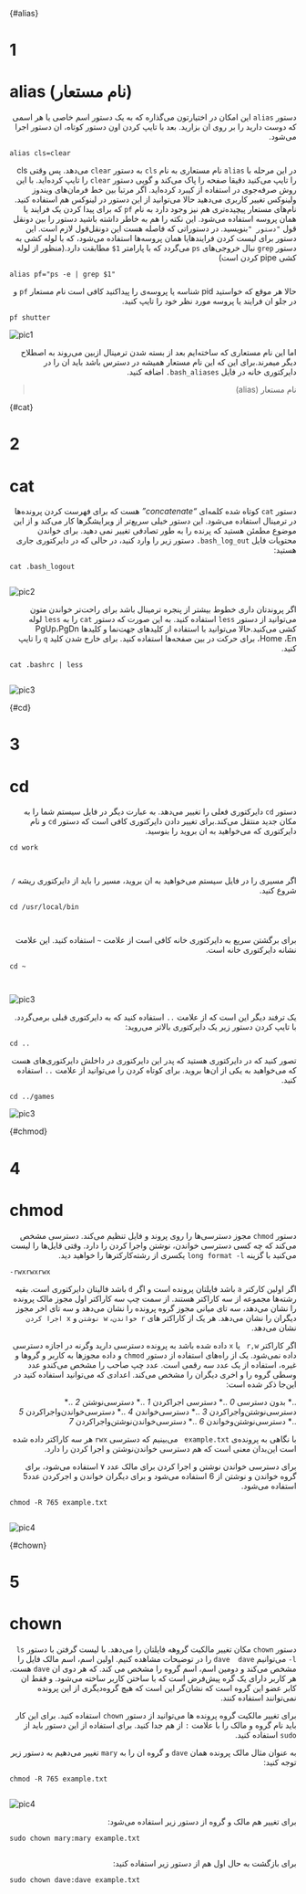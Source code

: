 {#alias}
# 1 
# alias  (نام مستعار)

<div dir=rtl>

دستور `alias` این امکان در اختیارتون می‌گذاره که به یک دستور اسم خاصی یا هر اسمی که دوست دارید را بر روی ان بزارید. بعد با تایپ کردن اون دستور کوتاه، ان دستور اجرا می‌شود.
<div dir=ltr>

```
alias cls=clear

```

<div dir=rtl>

در این مرحله با `alias` نام مستعاری به نام `cls` به دستور `clear` می‌دهد. پس وقتی cls را تایپ می‌کنید دقیقا صفحه را پاک می‌کند و گویی دستور `clear` را تایپ کرده‌اید. با این روش صرفه‌جوی در استفاده از کیبرد کرده‌اید.
اگر مرتبا بین خط فرمان‌های ویندوز ولینوکس تغییر کاربری می‌دهید حالا می‌توانید از این دستور در لینوکس هم استفاده کنید. نام‌های مستعار پیچیده‌تری هم نیز وجود دارد به نام `pf` که برای پیدا کردن یک فرایند یا همان پروسه استفاده می‌شود. این نکته را هم به خاطر داشته باشید دستور را بین دونقل قول `"دستور "`بنویسید. در دستوراتی که فاصله هست این دونقل‌قول لازم است. این دستور برای لیست کردن فرایندها‌یا همان پروسه‌ها استفاده می‌شود، که با لوله کشی به دستور `grep` نبال خروجی‌های `ps` می‌گردد که با پارامتر `1$` مطابقت دارد.(منظور از لوله کشی pipe کردن است)


<div dir=ltr>

```
alias pf="ps -e | grep $1"

```


<div dir=rtl>

حالا هر موقع که خواستید pid شناسه یا پروسه‌ی را پیداکنید کافی است نام مستعار `pf` و در جلو ان فرایند یا پروسه مورد نظر خود را تایپ کنید.

<div dir=ltr>

```
pf shutter

```




![pic1](https://www.howtogeek.com/wp-content/uploads/2019/04/top_commands_01.png.pagespeed.ce.62P_lpZ4xD.png "pf shutter,command")

<div dir=rtl>

اما این نام مستعاری که ساخته‌ایم بعد از بسته شدن ترمینال ازبین می‌روند به اصطلاح دیگر میمرند.برای این که این نام مستعار همیشه در دسترس باشد باید ان را در دایرکتوری خانه در فایل `bash_aliases.`  اضافه کنید.
> نام مستعار (alias)

<div dir=ltr>

{#cat}

# 2
# cat  

<div dir=rtl>

دستور `cat` کوتاه شده کلمه‌ای  *“concatenate”* هست که برای فهرست کردن پرونده‌ها در ترمینال استفاده می‌شود. این دستور خیلی سریع‌تر از ویرایشگرها کار می‌کند و از این موضوع مطمئن هستید که پرنده را  به طور تصادفی تغییر نمی دهید. برای خواندن محتویات فایل `bash_log_out.`
دستور زیر را وارد کنید، در حالی که در دایرکتوری جاری هستید:


<div dir=ltr>

```
cat .bash_logout


```

![pic2](https://www.howtogeek.com/wp-content/uploads/2019/04/top_commands_02.png.pagespeed.ce.eMAhgR_jv0.png "cat .bash_logout ,command")

<div dir=rtl>

اگر پروندتان داری خطوط بیشتر از پنجره ترمینال باشد برای راحت‌تر خواندن متون می‌توانید از دستور `less` استفاده کنید. به این صورت که دستور `cat` را به `less` لوله کشی می‌کنید.حالا می‌توانید با استفاده از کلید‌های جهت‌نما و کلید‌ها PgUp،PgDn ،Home ،En برای حرکت در بین صفحه‌ها استفاده کنید. برای خارج شدن کلید `q` را تایپ کنید.


<div dir=ltr>

```
cat .bashrc | less


```


![pic3](https://www.howtogeek.com/wp-content/uploads/2019/04/xtop_commands_03.png.pagespeed.gp+jp+jw+pj+ws+js+rj+rp+rw+ri+cp+md.ic.TidnlFkK6A.png "cat .bashrc | less,command")

<div dir=rtl>




<div dir=ltr>

{#cd}

# 3
# cd

<div dir=rtl>

دستور `cd` دایرکتوری فعلی را تغییر می‌دهد. به عبارت دیگر در فایل سیستم شما را به مکان جدید منتقل می‌کند.برای تغییر دادن دایرکتوری کافی است که دستور `cd` و نام دایرکتوری که می‌خواهید به ان بروید را بنوسید.


<div dir=ltr>

```
cd work



```

<div dir=rtl>

اگر مسیری را در فایل سیستم می‌خواهید به ان بروید، مسیر را باید از دایرکتوری ریشه `/` شروع کنید.

<div dir=ltr>

```
cd /usr/local/bin



```

<div dir=rtl>

برای برگشتن سریع به دایرکتوری خانه کافی است از علامت `~` استفاده کنید. این علامت نشانه دایرکتوری خانه است.

<div dir=ltr>

```
cd ~



```

![pic3](https://www.howtogeek.com/wp-content/uploads/2019/04/xtop_commands_04.png.pagespeed.gp+jp+jw+pj+ws+js+rj+rp+rw+ri+cp+md.ic.y6W_b1UDqz.png "cd ~ ,command")

<div dir=rtl>

یک ترفند دیگر این است که از علامت `..` استفاده کنید که به دایرکتوری قبلی برمی‌گردد. با تایپ کردن دستور زیر یک دایرکتوری بالاتر می‌روید:

<div dir=ltr>

```
cd ..

```
<div dir=rtl>

تصور کنید که در دایرکتوری هستید که پدر این دایرکتوری در داخلش دایرکتوری‌های هست که می‌خواهید به یکی از ان‌ها بروید. برای کوتاه کردن را می‌توانید از علامت `..` استفاده کنید.

<div dir=ltr>

```
cd ../games

```

![pic3](https://www.howtogeek.com/wp-content/uploads/2019/04/top_commands_05.png.pagespeed.ce.PsjTleoHs-.png "cd ../games ,command")

<div dir=rtl>


<div dir=ltr>

{#chmod}

# 4
# chmod

<div dir=rtl>

دستور `chmod` مجوز دسترسی‌ها را روی پروند و فایل تنظیم می‌کند. دسترسی مشخص می‌کند که چه کسی دسترسی خواندن، نوشتن واجرا کردن را دارد. وقتی قایل‌ها را لیست می‌کنید با گزینه `long format -l` یکسری از رشته‌کارکترها را خواهید دید.






<div dir=ltr>

```
-rwxrwxrwx

```

<div dir=rtl>

اگر اولین کارکتر `a` باشد فایلتان پرونده است و اگر `d` باشد فالیتان دایرکتوری است. بقیه رشته‌ها مجموعه از سه کاراکتر هستند. 
از سمت چپ  سه کاراکتر اول مجوز مالک پرونده را نشان می‌دهد، سه تای میانی مجوز گروه پرونده را نشان می‌دهد و سه تای اخر مجوز دیگران را نشان می‌دهد. هر یک از کاراکتر های `r خواندن`، `w نوشتن` و `x اجرا کردن` نشان می‌دهد.

اگر کاراکتر `r,w ` یا `x` داده شده باشد به پرونده دسترسی دارید وگرنه در اجازه دسترسی داده نمی‌شود.
یک از راه‌های استفاده از دستور `chmod` و داده مجوزها به کاربر و گروها و غیره، استفاده از یک عدد سه رقمی است. عدد چپ صاحب را مشخص می‌کندو عدد وسطی گروه را و اخری دیگران را مشخص می‌کند. اعدادی که می‌توانید استفاده کنید در این‌جا ذکر شده است:

..* بدون دسترسی                                    *0*
..* دسترسی اجراکردن                                *1*
..* دسترسی‌نوشتن                                    *2*
..* دسترسی‌نوشتن‌واجرا‌کردن                           *3*
..* دسترسی‌خواندن                                   *4*
..* دسترسی‌خواندن‌واجراکردن                          *5*
..* دسترسی‌نوشتن‌وخواندن                             *6*
..* دسترسی‌خواندن‌نوشتن‌واجراکردن                     *7*

با نگاهی به پرونده‌ی `example.txt ` می‌بینیم که دسترسی `rwx` هر سه کاراکتر داده شده است این‌بدان معنی است که هم دسترسی خواندن‌نوشتن و اجرا کردن را دارد.

برای دسترسی خواندن نوشتن و اجرا کردن برای مالک عدد ۷ استفاده می‌شود، برای گروه خواندن و نوشتن از 6 استفاده می‌شود و برای دیگران خواندن و اجرکردن عدد5 استفاده می‌شود.


<div dir=ltr>

```
chmod -R 765 example.txt


```
![pic4](https://www.howtogeek.com/wp-content/uploads/2019/04/xtop_commands_50.png.pagespeed.gp+jp+jw+pj+ws+js+rj+rp+rw+ri+cp+md.ic.oI5EwiOVhY.png "chmod -R 765 example.txt ,command")

<div dir=rtl>


<div dir=ltr>

{#chown}

# 5
# chown

<div dir=rtl>

دستور `chown` مکان تغییر مالکیت گروهه فایلتان را می‌دهد. با لیست گرفتن با دستور `ls -l` می‌توانیم `dave  dave` را در توضیحات مشاهده کنیم. اولین اسم، اسم مالک فایل را مشخص می‌کند و دومین اسم، اسم گروه را مشخص می کند. که هر دوی ان `dave` هست. هر کاربر دارای یک گره پیش‌فرض است که با ساختن کاربر ساخته می‌شود. و فقط ان کابر عضو این گروه است که نشان‌گر این است که هیچ گروه‌دیگری از این پرونده نمی‌توانند استفاده کنند.

برای تغییر مالکیت گروه پرونده ها می‌توانید از دستور `chown` استفاده کنید. برای این کار باید نام گروه و مالک را با علامت `:` از هم جدا کنید. برای استفاده از این دستور باید از ‍‍‍`sudo` استفاده کنید.

به عنوان مثال مالک پرونده همان ‍‍`dave`  و گروه ان را به `mary` تغییر می‌دهیم به دستور زیر توجه کنید:

<div dir=ltr>

```
chmod -R 765 example.txt


```

![pic4](https://www.howtogeek.com/wp-content/uploads/2019/04/xtop_commands_07.png.pagespeed.gp+jp+jw+pj+ws+js+rj+rp+rw+ri+cp+md.ic.vr0E4sBjwi.png "chmod -R 765 example.txt ,command")

<div dir=rtl>

برای تغییر هم مالک و گروه از دستور زیر استفاده می‌شود:

<div dir=ltr>

```
sudo chown mary:mary example.txt


```
<div dir=rtl>

برای بازگشت به حال اول هم از دستور زیر استفاده کنید:
<div dir=ltr>

```
sudo chown dave:dave example.txt


```


<div dir=rtl>



